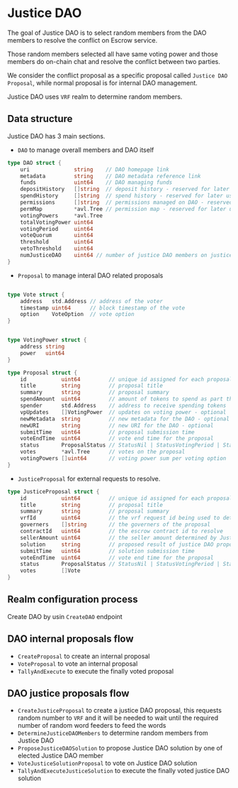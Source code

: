 # Justice DAO

The goal of Justice DAO is to select random members from the DAO members to resolve the conflict on Escrow service.

Those random members selected all have same voting power and those members do on-chain chat and resolve the conflict between two parties.

We consider the conflict proposal as a specific proposal called `Justice DAO Proposal`, while normal proposal is for internal DAO management.

Justice DAO uses `VRF` realm to determine random members.

## Data structure

Justice DAO has 3 main sections.

- `DAO` to manage overall members and DAO itself

```go
type DAO struct {
	uri              string    // DAO homepage link
	metadata         string    // DAO metadata reference link
	funds            uint64    // DAO managing funds
	depositHistory   []string  // deposit history - reserved for later use
	spendHistory     []string  // spend history - reserved for later use
	permissions      []string  // permissions managed on DAO - reserved for later use
	permMap          *avl.Tree // permission map - reserved for later use
	votingPowers     *avl.Tree
	totalVotingPower uint64
	votingPeriod     uint64
	voteQuorum       uint64
	threshold        uint64
	vetoThreshold    uint64
	numJusticeDAO    uint64 // number of justice DAO members on justice proposal
}
```

- `Proposal` to manage interal DAO related proposals

```go

type Vote struct {
	address   std.Address // address of the voter
	timestamp uint64      // block timestamp of the vote
	option    VoteOption  // vote option
}


type VotingPower struct {
	address string
	power   uint64
}

type Proposal struct {
	id           uint64         // unique id assigned for each proposal
	title        string         // proposal title
	summary      string         // proposal summary
	spendAmount  uint64         // amount of tokens to spend as part the proposal
	spender      std.Address    // address to receive spending tokens
	vpUpdates    []VotingPower  // updates on voting power - optional
	newMetadata  string         // new metadata for the DAO - optional
	newURI       string         // new URI for the DAO - optional
	submitTime   uint64         // proposal submission time
	voteEndTime  uint64         // vote end time for the proposal
	status       ProposalStatus // StatusNil | StatusVotingPeriod | StatusPassed | StatusRejected | StatusFailed
	votes        *avl.Tree      // votes on the proposal
	votingPowers []uint64       // voting power sum per voting option
}

```

- `JusticeProposal` for external requests to resolve.

```go
type JusticeProposal struct {
	id           uint64         // unique id assigned for each proposal
	title        string         // proposal title
	summary      string         // proposal summary
	vrfId        uint64         // the vrf request id being used to determine governers
	governers    []string       // the governers of the proposal
	contractId   uint64         // the escrow contract id to resolve
	sellerAmount uint64         // the seller amount determined by Justice DAO
	solution     string         // proposed result of justice DAO proposal
	submitTime   uint64         // solution submission time
	voteEndTime  uint64         // vote end time for the proposal
	status       ProposalStatus // StatusNil | StatusVotingPeriod | StatusPassed | StatusRejected | StatusFailed
	votes        []Vote
}
```

## Realm configuration process

Create DAO by usin `CreateDAO` endpoint

## DAO internal proposals flow

- `CreateProposal` to create an internal proposal
- `VoteProposal` to vote an internal proposal
- `TallyAndExecute` to execute the finally voted proposal

## DAO justice proposals flow

- `CreateJusticeProposal` to create a justice DAO proposal, this requests random number to `VRF` and it will be needed to wait until the required number of random word feeders to feed the words
- `DetermineJusticeDAOMembers` to determine random members from Justice DAO
- `ProposeJusticeDAOSolution` to propose Justice DAO solution by one of elected Justice DAO member
- `VoteJusticeSolutionProposal` to vote on Justice DAO solution
- `TallyAndExecuteJusticeSolution` to execute the finally voted justice DAO solution
